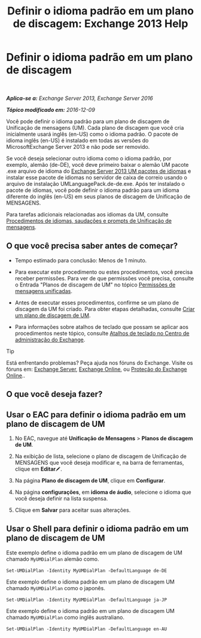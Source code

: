 ﻿---
title: 'Definir o idioma padrão em um plano de discagem: Exchange 2013 Help'
TOCTitle: Definir o idioma padrão em um plano de discagem
ms:assetid: 7a1d2e7e-4053-40af-9ec1-ec714df12ad4
ms:mtpsurl: https://technet.microsoft.com/pt-br/library/Aa998914(v=EXCHG.150)
ms:contentKeyID: 50556233
ms.date: 05/22/2018
mtps_version: v=EXCHG.150
ms.translationtype: MT
---

# Definir o idioma padrão em um plano de discagem

 

_**Aplica-se a:** Exchange Server 2013, Exchange Server 2016_

_**Tópico modificado em:** 2016-12-09_

Você pode definir o idioma padrão para um plano de discagem de Unificação de mensagens (UM). Cada plano de discagem que você cria inicialmente usará inglês (en-US) como o idioma padrão. O pacote de idioma inglês (en-US) é instalado em todas as versões do MicrosoftExchange Server 2013 e não pode ser removido.

Se você deseja selecionar outro idioma como o idioma padrão, por exemplo, alemão (de-DE), você deve primeiro baixar o alemão UM pacote .exe arquivo de idioma do [Exchange Server 2013 UM pacotes de idiomas](https://go.microsoft.com/fwlink/p/?linkid=266542) e instalar esse pacote de idiomas no servidor de caixa de correio usando o arquivo de instalação UMLanguagePack.de-de.exe. Após ter instalado o pacote de idiomas, você pode definir o idioma padrão para um idioma diferente do inglês (en-US) em seus planos de discagem de Unificação de MENSAGENS.

Para tarefas adicionais relacionadas aos idiomas da UM, consulte [Procedimentos de idiomas, saudações e prompts de Unificação de mensagens](um-languages-prompts-and-greetings-procedures-exchange-2013-help.md).

## O que você precisa saber antes de começar?

  - Tempo estimado para conclusão: Menos de 1 minuto.

  - Para executar este procedimento ou estes procedimentos, você precisa receber permissões. Para ver de que permissões você precisa, consulte o Entrada "Planos de discagem de UM" no tópico [Permissões de mensagens unificadas](unified-messaging-permissions-exchange-2013-help.md).

  - Antes de executar esses procedimentos, confirme se um plano de discagem da UM foi criado. Para obter etapas detalhadas, consulte [Criar um plano de discagem de UM](create-a-um-dial-plan-exchange-2013-help.md).

  - Para informações sobre atalhos de teclado que possam se aplicar aos procedimentos neste tópico, consulte [Atalhos de teclado no Centro de administração do Exchange](keyboard-shortcuts-in-the-exchange-admin-center-exchange-online-protection-help.md).


> [!TIP]
> Está enfrentando problemas? Peça ajuda nos fóruns do Exchange. Visite os fóruns em: <A href="https://go.microsoft.com/fwlink/p/?linkid=60612">Exchange Server</A>, <A href="https://go.microsoft.com/fwlink/p/?linkid=267542">Exchange Online</A>, ou <A href="https://go.microsoft.com/fwlink/p/?linkid=285351">Proteção do Exchange Online</A>..



## O que você deseja fazer?

## Usar o EAC para definir o idioma padrão em um plano de discagem de UM

1.  No EAC, navegue até **Unificação de Mensagens** \> **Planos de discagem de UM**.

2.  Na exibição de lista, selecione o plano de discagem de Unificação de MENSAGENS que você deseja modificar e, na barra de ferramentas, clique em **Editar**![Ícone de edição](images/JJ218640.6f53ccb2-1f13-4c02-bea0-30690e6ea71d(EXCHG.150).gif "Ícone de edição").

3.  Na página **Plano de discagem de UM**, clique em **Configurar**.

4.  Na página **configurações**, em **idioma de áudio**, selecione o idioma que você deseja definir na lista suspensa.

5.  Clique em **Salvar** para aceitar suas alterações.

## Usar o Shell para definir o idioma padrão em um plano de discagem de UM

Este exemplo define o idioma padrão em um plano de discagem de UM chamado `MyUMDialPlan` alemão como.

    Set-UMDialPlan -Identity MyUMDialPlan -DefaultLanguage de-DE

Este exemplo define o idioma padrão em um plano de discagem UM chamado `MyUMDialPlan` como o japonês.

    Set-UMDialPlan -Identity MyUMDialPlan -DefaultLanguage ja-JP

Este exemplo define o idioma padrão em um plano de discagem UM chamado `MyUMDialPlan` como inglês australiano.

    Set-UMDialPlan -Identity MyUMDialPlan -DefaultLanguage en-AU

